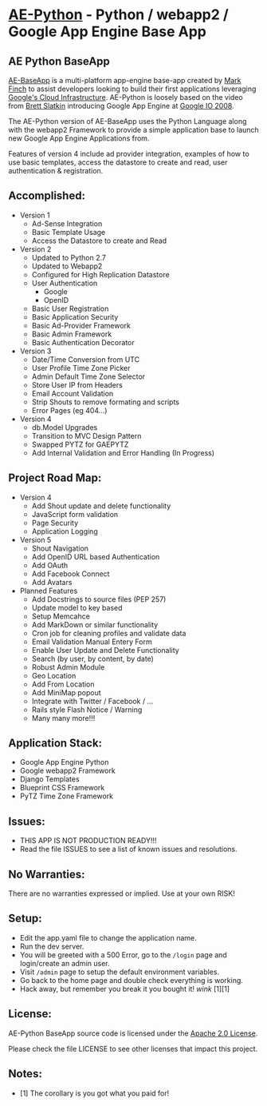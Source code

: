 [AE-Python](http://ae-python.appspot.com) - Python / webapp2 / Google App Engine Base App
==============================================

AE Python BaseApp
---------------

[AE-BaseApp](http://AE-BaseApp.appspot.com) is a multi-platform app-engine base-app created by 
[Mark Finch](http://markfinch.info) to assist developers looking to build their first applications 
leveraging [Google's Cloud Infrastructure](http://developers.google.com/appengine/). AE-Python is loosely based 
on the video from [Brett Slatkin](http://www.google.com/profiles/bslatkin) introducing Google App Engine at 
[Google IO 2008](http://sites.google.com/site/io/).

The AE-Python version of AE-BaseApp uses the Python Language along with 
the webapp2 Framework to provide a simple application base to launch new Google
App Engine Applications from.

Features of version 4 include ad provider integration, examples of how to 
use basic templates, access the datastore to create and read, user 
authentication & registration.

Accomplished:
-------------
  * Version 1
    * Ad-Sense Integration
    * Basic Template Usage
    * Access the Datastore to create and Read
  * Version 2
    * Updated to Python 2.7
    * Updated to Webapp2
    * Configured for High Replication Datastore
    * User Authentication
      * Google
      * OpenID
    * Basic User Registration
    * Basic Application Security
    * Basic Ad-Provider Framework
    * Basic Admin Framework
    * Basic Authentication Decorator
  * Version 3
    * Date/Time Conversion from UTC
    * User Profile Time Zone Picker
    * Admin Default Time Zone Selector
    * Store User IP from Headers
    * Email Account Validation
    * Strip Shouts to remove formating and scripts
    * Error Pages (eg 404...)
  * Version 4
    * db.Model Upgrades
    * Transition to MVC Design Pattern
    * Swapped PYTZ for GAEPYTZ
    * Add Internal Validation and Error Handling (In Progress)

Project Road Map:
-----------------
  * Version 4
    * Add Shout update and delete functionality
    * JavaScript form validation
    * Page Security
    * Application Logging
  * Version 5
    * Shout Navigation
    * Add OpenID URL based Authentication
    * Add OAuth
    * Add Facebook Connect 
    * Add Avatars
  * Planned Features
    * Add Docstrings to source files (PEP 257)
    * Update model to key based
    * Setup Memcahce
    * Add MarkDown or similar functionality
    * Cron job for cleaning profiles and validate data
    * Email Validation Manual Entery Form 
    * Enable User Update and Delete Functionality
    * Search (by user, by content, by date)
    * Robust Admin Module
    * Geo Location
    * Add From Location
    * Add MiniMap popout
    * Integrate with Twitter / Facebook / ...
    * Rails style Flash Notice / Warning
    * Many many more!!!

Application Stack:
------------------
  * Google App Engine Python
  * Google webapp2 Framework
  * Django Templates
  * Blueprint CSS Framework
  * PyTZ Time Zone Framework


Issues:
-------
  * THIS APP IS NOT PRODUCTION READY!!!
  * Read the file ISSUES to see a list of known issues and resolutions.

No Warranties:
--------------
There are no warranties expressed or implied.  Use at your own RISK!

Setup:
------
  * Edit the app.yaml file to change the application name.
  * Run the dev server.
  * You will be greeted with a 500 Error, go to the `/login` page and login/create an admin user.
  * Visit `/admin` page to setup the default environment variables.
  * Go back to the home page and double check everything is working.
  * Hack away, but remember you break it you bought it!  *wink* [1][1]

License:
--------
AE-Python BaseApp source code is licensed under the [Apache 2.0 License](http://www.apache.org/licenses/LICENSE-2.0).  

Please check the file LICENSE to see other licenses that impact this project.

Notes:
------
*  [1] The corollary is you got what you paid for!
